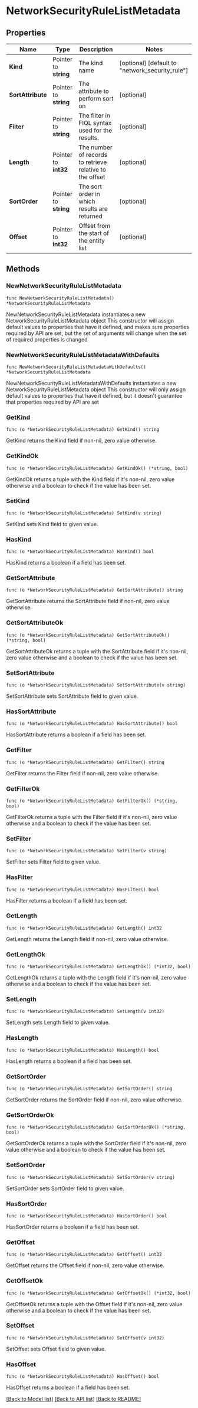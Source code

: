 # NetworkSecurityRuleListMetadata

## Properties

Name | Type | Description | Notes
------------ | ------------- | ------------- | -------------
**Kind** | Pointer to **string** | The kind name | [optional] [default to "network_security_rule"]
**SortAttribute** | Pointer to **string** | The attribute to perform sort on | [optional] 
**Filter** | Pointer to **string** | The filter in FIQL syntax used for the results. | [optional] 
**Length** | Pointer to **int32** | The number of records to retrieve relative to the offset | [optional] 
**SortOrder** | Pointer to **string** | The sort order in which results are returned | [optional] 
**Offset** | Pointer to **int32** | Offset from the start of the entity list | [optional] 

## Methods

### NewNetworkSecurityRuleListMetadata

`func NewNetworkSecurityRuleListMetadata() *NetworkSecurityRuleListMetadata`

NewNetworkSecurityRuleListMetadata instantiates a new NetworkSecurityRuleListMetadata object
This constructor will assign default values to properties that have it defined,
and makes sure properties required by API are set, but the set of arguments
will change when the set of required properties is changed

### NewNetworkSecurityRuleListMetadataWithDefaults

`func NewNetworkSecurityRuleListMetadataWithDefaults() *NetworkSecurityRuleListMetadata`

NewNetworkSecurityRuleListMetadataWithDefaults instantiates a new NetworkSecurityRuleListMetadata object
This constructor will only assign default values to properties that have it defined,
but it doesn't guarantee that properties required by API are set

### GetKind

`func (o *NetworkSecurityRuleListMetadata) GetKind() string`

GetKind returns the Kind field if non-nil, zero value otherwise.

### GetKindOk

`func (o *NetworkSecurityRuleListMetadata) GetKindOk() (*string, bool)`

GetKindOk returns a tuple with the Kind field if it's non-nil, zero value otherwise
and a boolean to check if the value has been set.

### SetKind

`func (o *NetworkSecurityRuleListMetadata) SetKind(v string)`

SetKind sets Kind field to given value.

### HasKind

`func (o *NetworkSecurityRuleListMetadata) HasKind() bool`

HasKind returns a boolean if a field has been set.

### GetSortAttribute

`func (o *NetworkSecurityRuleListMetadata) GetSortAttribute() string`

GetSortAttribute returns the SortAttribute field if non-nil, zero value otherwise.

### GetSortAttributeOk

`func (o *NetworkSecurityRuleListMetadata) GetSortAttributeOk() (*string, bool)`

GetSortAttributeOk returns a tuple with the SortAttribute field if it's non-nil, zero value otherwise
and a boolean to check if the value has been set.

### SetSortAttribute

`func (o *NetworkSecurityRuleListMetadata) SetSortAttribute(v string)`

SetSortAttribute sets SortAttribute field to given value.

### HasSortAttribute

`func (o *NetworkSecurityRuleListMetadata) HasSortAttribute() bool`

HasSortAttribute returns a boolean if a field has been set.

### GetFilter

`func (o *NetworkSecurityRuleListMetadata) GetFilter() string`

GetFilter returns the Filter field if non-nil, zero value otherwise.

### GetFilterOk

`func (o *NetworkSecurityRuleListMetadata) GetFilterOk() (*string, bool)`

GetFilterOk returns a tuple with the Filter field if it's non-nil, zero value otherwise
and a boolean to check if the value has been set.

### SetFilter

`func (o *NetworkSecurityRuleListMetadata) SetFilter(v string)`

SetFilter sets Filter field to given value.

### HasFilter

`func (o *NetworkSecurityRuleListMetadata) HasFilter() bool`

HasFilter returns a boolean if a field has been set.

### GetLength

`func (o *NetworkSecurityRuleListMetadata) GetLength() int32`

GetLength returns the Length field if non-nil, zero value otherwise.

### GetLengthOk

`func (o *NetworkSecurityRuleListMetadata) GetLengthOk() (*int32, bool)`

GetLengthOk returns a tuple with the Length field if it's non-nil, zero value otherwise
and a boolean to check if the value has been set.

### SetLength

`func (o *NetworkSecurityRuleListMetadata) SetLength(v int32)`

SetLength sets Length field to given value.

### HasLength

`func (o *NetworkSecurityRuleListMetadata) HasLength() bool`

HasLength returns a boolean if a field has been set.

### GetSortOrder

`func (o *NetworkSecurityRuleListMetadata) GetSortOrder() string`

GetSortOrder returns the SortOrder field if non-nil, zero value otherwise.

### GetSortOrderOk

`func (o *NetworkSecurityRuleListMetadata) GetSortOrderOk() (*string, bool)`

GetSortOrderOk returns a tuple with the SortOrder field if it's non-nil, zero value otherwise
and a boolean to check if the value has been set.

### SetSortOrder

`func (o *NetworkSecurityRuleListMetadata) SetSortOrder(v string)`

SetSortOrder sets SortOrder field to given value.

### HasSortOrder

`func (o *NetworkSecurityRuleListMetadata) HasSortOrder() bool`

HasSortOrder returns a boolean if a field has been set.

### GetOffset

`func (o *NetworkSecurityRuleListMetadata) GetOffset() int32`

GetOffset returns the Offset field if non-nil, zero value otherwise.

### GetOffsetOk

`func (o *NetworkSecurityRuleListMetadata) GetOffsetOk() (*int32, bool)`

GetOffsetOk returns a tuple with the Offset field if it's non-nil, zero value otherwise
and a boolean to check if the value has been set.

### SetOffset

`func (o *NetworkSecurityRuleListMetadata) SetOffset(v int32)`

SetOffset sets Offset field to given value.

### HasOffset

`func (o *NetworkSecurityRuleListMetadata) HasOffset() bool`

HasOffset returns a boolean if a field has been set.


[[Back to Model list]](../README.md#documentation-for-models) [[Back to API list]](../README.md#documentation-for-api-endpoints) [[Back to README]](../README.md)


